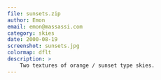 ```yaml
---
file: sunsets.zip
author: Emon
email: emon@massassi.com
category: skies
date: 2000-08-19
screenshot: sunsets.jpg
colormap: dflt
description: >
    Two textures of orange / sunset type skies.
---
```

